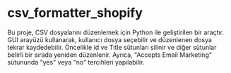 # csv_formatter_shopify
Bu proje, CSV dosyalarını düzenlemek için Python ile geliştirilen bir araçtır. GUI arayüzü kullanarak, kullanıcı dosya seçebilir ve düzenlenen dosya tekrar kaydedebilir. Öncelikle id ve Title sütunları silinir ve diğer sütunlar belirli bir sırada yeniden düzenlenir. Ayrıca, "Accepts Email Marketing" sütununda  "yes" veya "no" tercihleri yapılabilir.
